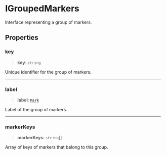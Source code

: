 # IGroupedMarkers

Interface representing a group of markers.

## Properties

### key

> **key**: `string`

Unique identifier for the group of markers.

***

### label

> **label**: [`Mark`](../classes/Mark.md)

Label of the group of markers.

***

### markerKeys

> **markerKeys**: `string`[]

Array of keys of markers that belong to this group.

